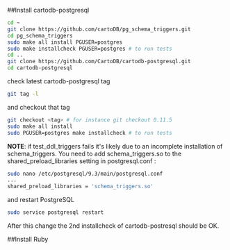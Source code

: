 ##Install cartodb-postgresql
```bash
cd ~
git clone https://github.com/cartoDB/pg_schema_triggers.git
cd pg_schema_triggers
sudo make all install PGUSER=postgres
sudo make installcheck PGUSER=postgres # to run tests
cd ..
git clone https://github.com/CartoDB/cartodb-postgresql.git
cd cartodb-postgresql
```
check latest cartodb-postgresql tag
```bash
git tag -l
```
and checkout that  tag
```bash
git checkout <tag> # for instance git checkout 0.11.5
sudo make all install
sudo PGUSER=postgres make installcheck # to run tests
```

**NOTE**: if test_ddl_triggers fails it's likely due to an incomplete installation of schema_triggers. You need to add schema_triggers.so to the shared_preload_libraries setting in postgresql.conf :
```bash
sudo nano /etc/postgresql/9.3/main/postgresql.conf
...
shared_preload_libraries = 'schema_triggers.so'
```
and restart PostgreSQL
```bash
sudo service postgresql restart
```
After this change the 2nd installcheck of cartodb-postresql should be OK.

##Install Ruby
